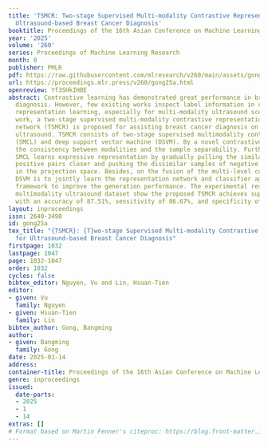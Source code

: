 ```yaml
---
title: 'TSMCR: Two-stage Supervised Multi-modality Contrastive Representation for
  Ultrasound-based Breast Cancer Diagnosis'
booktitle: Proceedings of the 16th Asian Conference on Machine Learning
year: '2025'
volume: '260'
series: Proceedings of Machine Learning Research
month: 0
publisher: PMLR
pdf: https://raw.githubusercontent.com/mlresearch/v260/main/assets/gong25a/gong25a.pdf
url: https://proceedings.mlr.press/v260/gong25a.html
openreview: Yf3SHkIHBE
abstract: Contrastive learning has demonstrated great performance in breast cancer
  diagnosis. However, few existing works inspect label information in contrastive
  representation learning, especially for multi-modality ultrasound scenes. In this
  work, a two-stage supervised multi-modality contrastive representation classification
  network (TSMCR) is proposed for assisting breast cancer diagnosis on the multimodality
  ultrasound. TSMCR consists of two-stage supervised multimodality contrastive learning
  (SMCL) and deep support vector machine (DSVM). By a novel contrastive loss, SMCL  handles
  the consistency between modalities and the sample separability. Further, two-stage
  SMCL learns expressive representation by gradually pulling the similar samples of
  positive pairs closer and pushing the dissimilar samples of negative pairs apart
  in the projection space. Besides, on the fusion of the multi-level contrastive representation,
  DSVM is to jointly learn the representation network and classifier again in a unified
  framework to improve the generation performance. The experimental results on the
  multimodality ultrasound dataset show the proposed TSMCR achieves superior performance
  with an accuracy of 87.51%, sensitivity of 86.67%, and specificity of 88.36%.
layout: inproceedings
issn: 2640-3498
id: gong25a
tex_title: "{TSMCR}: {T}wo-stage Supervised Multi-modality Contrastive Representation
  for Ultrasound-based Breast Cancer Diagnosis"
firstpage: 1032
lastpage: 1047
page: 1032-1047
order: 1032
cycles: false
bibtex_editor: Nguyen, Vu and Lin, Hsuan-Tien
editor:
- given: Vu
  family: Nguyen
- given: Hsuan-Tien
  family: Lin
bibtex_author: Gong, Bangming
author:
- given: Bangming
  family: Gong
date: 2025-01-14
address:
container-title: Proceedings of the 16th Asian Conference on Machine Learning
genre: inproceedings
issued:
  date-parts:
  - 2025
  - 1
  - 14
extras: []
# Format based on Martin Fenner's citeproc: https://blog.front-matter.io/posts/citeproc-yaml-for-bibliographies/
---
```

